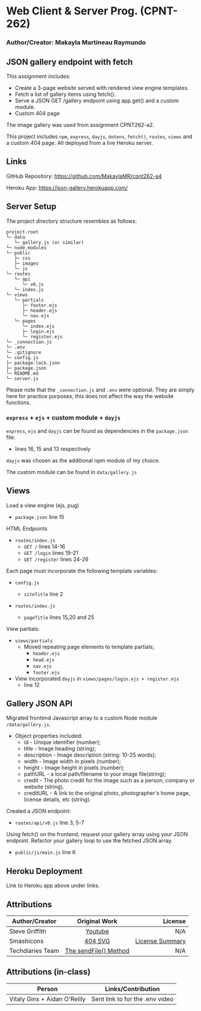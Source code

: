 # Web Client & Server Prog. (CPNT-262)

### Author/Creator: Makayla Martineau Raymundo

## JSON gallery endpoint with fetch
This assignment includes:
- Create a 3-page website served with rendered view engine templates.
- Fetch a list of gallery items using fetch().
- Serve a JSON GET /gallery endpoint using app.get() and a custom module.
- Custom 404 page

The image gallery was used from assignment CPNT262-a2.


This project includes `npm`, `express`, `dayjs`, `dotenv`, `fetch()`, `routes`, `views` and a custom 404 page. All deployed from a live Heroku server.

## Links

GitHub Repository: https://github.com/MakaylaMR/cpnt262-a4

Heroku App: https://json-gallery.herokuapp.com/

## Server Setup

The project directory structure resembles as follows: 
```
project-root
└─ data
   └─ gallery.js (or similar)   
└─ node_modules 
└─ public
   ├─ css
   ├─ images
   └─ js
└─ routes
   └─ api
      └─ v0.js
   └─ index.js
└─ views
   └─ partials
      ├─ footer.ejs
      ├─ header.ejs
      └─ nav.ejs
   └─ pages
      └─ index.ejs
      ├─ login.ejs
      └─ register.ejs
└─ _connection.js
└─ .env
└─ .gitignore
└─ config.js
├─ package-lock.json
├─ package.json
└─ README.md
└─ server.js
```
Please note that the `_connection.js` and `.env` were optional. They are simply here for practice purposes, this does not affect the way the website functions.

### `express` + `ejs` + custom module + `dayjs`
`express`, `ejs` and `dayjs` can be found as dependencies in the `package.json` file:
- lines 16, 15 and 13 respectively 

`dayjs` was chosen as the additional npm module of my choice.

The custom module can be found in `data/gallery.js`

## Views
Load a view engine (ejs, pug)
- `package.json` line 15

HTML Endpoints
- `routes/index.js`
  - `GET /` lines 14-16
  - `GET /login` lines 19-21
  - `GET /register` lines 24-26

Each page must incorporate the following template variables:
- `config.js`
  - `siteTitle` line 2

- `routes/index.js`
  - `pageTitle` lines 15,20 and 25

View partials:
  - `views/partials`
    - Moved repeating page elements to template partials;
      - `header.ejs`
      - `head.ejs`
      - `nav.ejs` 
      - `footer.ejs`
  - View incorporated `dayjs` in `views/pages/login.ejs + register.ejs` 
    - line 12


## Gallery JSON API
Migrated frontend Javascript array to a custom Node module `/data/gallery.js`.
  - Object properties included:
    - id - Unique identifier (number);
    - title - Image heading (string);
    - description - Image description (string: 10-25 words);
    - width - Image width in pixels (number);
    - height - Image height in pixels (number);
    - pathURL - a local path/filename to your image file(string);
    - credit - The photo credit for the image such as a person, company or website (string).
    - creditURL - A link to the original photo, photographer's home page, license details, etc (string).


Created a JSON endpoint:
  - `routes/api/v0.js` line 3, 5-7

Using fetch() on the frontend, request your gallery array using your JSON endpoint. Refactor your gallery loop to use the fetched JSON array.
  - `public/js/main.js` line 6


## Heroku Deployment
Link to Heroku app above under links.

## Attributions

| Author/Creator |                                              Original Work                                               |                                                                 License |
| -------------- | :------------------------------------------------------------------------------------------------------: | ----------------------------------------------------------------------: |
| Steve Griffith         |                    [Youtube](https://www.youtube.com/watch?v=5WFyhsnU4Ik)                    |             N/A |
| Smashicons   | [404 SVG](https://www.flaticon.com/free-icon/sad_396818?term=sad%20face&page=1&position=90&page=1&position=90&related_id=396818&origin=tag) | [License Summary](https://www.flaticon.com/free-icon/sad_396818?term=sad%20face&page=1&position=90&page=1&position=90&related_id=396818&origin=tag) |
| Techdiaries Team        |                    [The sendFile() Method](https://www.techiediaries.com/express-sendfile-serve-static-files/)                    |             N/A |

## Attributions (in-class)

| Person      |                                  Links/Contribution                                   |
| ----------- | :----------------------------------------------------------------------: |
| Vitaly Gins + Aidan O'Reilly | Sent link to for the .env video|